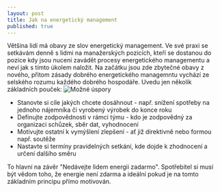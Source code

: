 ```yaml
---
layout: post
title: Jak na energetický management
published: true
---
```


Většina lidí má obavy ze slov energetický management. Ve své praxi se setkávám denně s lidmi na manažerských pozicích, kteří se dostanou do pozice kdy jsou nuceni zavádět procesy energetického managementu a neví jak s tímto úkolem naložit. Na začátku jsou zde zbytečné obavy z nového, přitom zásady dobrého energetického managemntu vychází ze selského rozumu každého dobrého hospodáře. Uvedu jen několik základních pouček:
![Možné úspory](/img/mozna_upspory.png)
- Stanovte si cíle jakých chcete dosáhnout - např. snížení spotřeby na jednoho nájemníka či vyrobený výrobek do konce roku
- Definujte zodpovědnosti v rámci týmu - kdo je zodpovědný za organizaci schůzek, sběr dat, vyhodnocení
- Motivujte ostatní k vymýšlení zlepšení - ať již direktivně nebo formou např. soutěže
- Nastavte si termíny pravidelných setkání, kde dojde k zhodnocení a určení dalšího směru

To hlavní na závěr "Nedávejte lidem energii zadarmo". Spotřebitel si musí být vědom toho, že energie není zdarma a ideální pokud je na tomto základním principu přímo motivován.